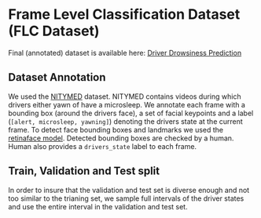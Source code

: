# Frame Level Classification Dataset (FLC Dataset)

Final (annotated) dataset is available here: [Driver Drowsiness Prediction](https://www.kaggle.com/datasets/matjazmuc/driver-drowsiness-prediction)

## Dataset Annotation

We used the  [NITYMED](https://datasets.esdalab.ece.uop.gr/download-files/) dataset. NITYMED contains videos during which drivers either yawn of have a microsleep. We annotate each frame with a bounding box (around the drivers face), a set of facial keypoints and a label (`[alert, microsleep, yawning]`) denoting the drivers state at the current frame. To detect face bounding boxes and landmarks we used the [retinaface model](https://github.com/serengil/retinaface). Detected bounding boxes are checked by a human. Human also provides a `drivers_state` label to each frame.

## Train, Validation and Test split

In order to insure that the validation and test set is diverse enough and not too similar to the trianing set, we sample full intervals of the driver states and use the entire interval in the validation and test set.